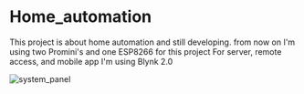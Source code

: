 # Home_automation
This project is about home automation and still developing.
from now on I'm using two Promini's and one ESP8266 for this project
For server, remote access, and mobile app I'm using Blynk 2.0

![system_panel](https://user-images.githubusercontent.com/87576012/205453557-46a83ffa-6d99-4c32-bf86-ca5790d0f947.jpg)
